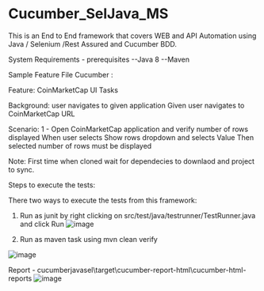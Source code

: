 # Cucumber_SelJava_MS

This is an End to End framework that covers WEB and API Automation using Java / Selenium /Rest Assured and Cucumber BDD.

System Requirements - prerequisites
  --Java 8
  --Maven
  
Sample Feature File Cucumber :

Feature: CoinMarketCap UI Tasks

Background: user navigates to given application
    Given user navigates to CoinMarketCap URL

Scenario: 1 - Open CoinMarketCap application and verify number of rows displayed
    When user selects Show rows dropdown and selects Value
    Then selected number of rows must be displayed



Note: First time when cloned wait for dependecies to downlaod and project to sync.

Steps to execute the tests:

There two ways to execute the tests from this framework:
1. Run as junit by right clicking on src/test/java/testrunner/TestRunner.java and click Run
 ![image](https://user-images.githubusercontent.com/19645866/134804521-5cf04ee1-9e2f-4c43-b175-3631542b1666.png)

2. Run as maven task using mvn clean verify

![image](https://user-images.githubusercontent.com/19645866/134804536-657e6d32-9024-4633-af0b-919fb89d2b77.png)

Report - cucumberjavasel\target\cucumber-report-html\cucumber-html-reports
![image](https://user-images.githubusercontent.com/19645866/134804759-4d19a375-8330-497e-bf66-22fef7e74a17.png)

